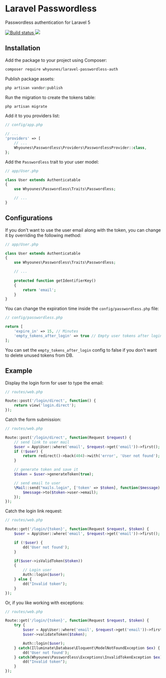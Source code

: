 # Laravel Passwordless

Passwordless authentication for Laravel 5

<p>
    <a href="https://travis-ci.org/Whyounes/laravel-passwordless-auth">
        <img src="https://travis-ci.org/Whyounes/laravel-passwordless-auth.svg?branch=master" alt="Build status" />
    </a>
    <a href="https://insight.sensiolabs.com/projects/8c7964bf-58d5-4229-928b-d57010f71977">
        <img src="https://insight.sensiolabs.com/projects/8c7964bf-58d5-4229-928b-d57010f71977/mini.png" />
    </a>
</p>

## Installation

Add the package to your project using Composer:

```bash
composer require whyounes/laravel-passwordless-auth
```

Publish package assets:

```php
php artisan vandor:publish
```

Run the migration to create the tokens table:

```php
php artisan migrate
```

Add it to you providers list:

```php
// config/app.php

// ...
'providers' => [
    // ...
    Whyounes\Passwordless\Providers\PasswordlessProvider::class,
};
```

Add the `Passwordless` trait to your user model:

```php
// app/User.php

class User extends Authenticatable
{
    use Whyounes\Passwordless\Traits\Passwordless;

    // ...
}
```

## Configurations

If you don't want to use the user email along with the token, you can change it by overriding the following method:

```php
// app/User.php

class User extends Authenticatable
{
    use Whyounes\Passwordless\Traits\Passwordless;

    // ...
    
    protected function getIdentifierKey()
    {
        return 'email';
    }
}
```

You can change the expiration time inside the `config/passwordless.php` file:

```php
// config/passwordless.php

return [
    'expire_in' => 15, // Minutes
    'empty_tokens_after_login' => true // Empty user tokens after login
];
```

You can set the `empty_tokens_after_login` config to false if you don't want to delete unused tokens from DB.

## Example

Display the login form for user to type the email:

```php
// routes/web.php

Route::post('/login/direct', function() {
    return view('login.direct');
});
```

Catch the form submission:

```php
// routes/web.php

Route::post('/login/direct', function(Request $request) {
    // send link to user mail
    $user = App\User::where('email', $request->get('email'))->first();
    if (!$user) {
        return redirect()->back(404)->with('error', 'User not found');
    }

    // generate token and save it
    $token = $user->generateToken(true);

    // send email to user
    \Mail::send("mails.login", ['token' => $token], function($message) use($token) {
        $message->to($token->user->email);
    });
});
```

Catch the login link request:

```php
// routes/web.php

Route::get('/login/{token}', function(Request $request, $token) {
    $user = App\User::where('email', $request->get('email'))->first();

    if (!$user) {
        dd('User not found');
    }

    if($user->isValidToken($token))
    {
        // Login user
        Auth::login($user);
    } else {
        dd("Invalid token");
    }
});
```

Or, if you like working with exceptions:

```php
// routes/web.php

Route::get('/login/{token}', function(Request $request, $token) {
    try {
        $user = App\User::where('email', $request->get('email'))->firstOrFail();
        $user->validateToken($token);

        Auth::login($user);
    } catch(Illuminate\Database\Eloquent\ModelNotFoundException $ex) {
        dd('User not found');
    } catch(Whyounes\Passwordless\Exceptions\InvalidTokenException $ex) {
        dd("Invalid token");
    }
});
```
